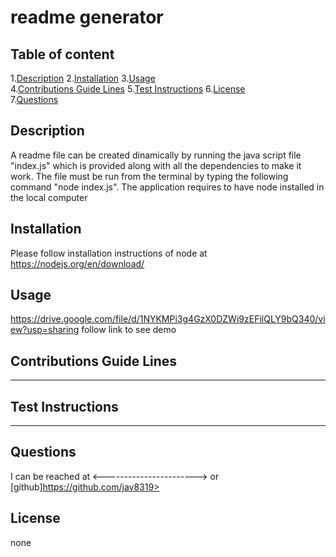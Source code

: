 
# readme generator  
      
## Table of content  

1.[Description](#description)
2.[Installation](#installation)
3.[Usage](#usage)  
4.[Contributions Guide Lines](#contributions-guide-lines) 
5.[Test Instructions](#test-instructions)
6.[License](#license)  
7.[Questions](#questions)  

## Description  

A readme file can be created dinamically by running the java script file "index.js" which is provided along with all the dependencies to make it work. The file must be run from the terminal by typing the following command "node index.js". The application requires to have node installed in the local computer  

## Installation  

Please follow installation instructions of node at https://nodejs.org/en/download/  

## Usage  

https://drive.google.com/file/d/1NYKMPi3g4GzX0DZWi9zEFilQLY9bQ340/view?usp=sharing follow link to see demo  

## Contributions Guide Lines 

-----------------------------------------------------------  

## Test Instructions  

-----------------------------------------------------------------  

## Questions  

I can be reached at <-----------------------> or  [github]https://github.com/jav8319>

## License  

none

